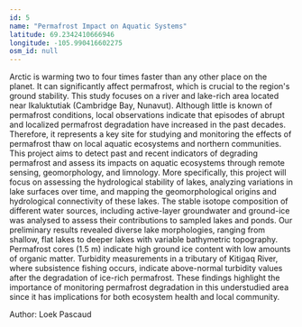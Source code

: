```yaml
---
id: 5
name: "Permafrost Impact on Aquatic Systems"
latitude: 69.2342410666946
longitude: -105.990416602275
osm_id: null
---
```


Arctic is warming two to four times faster than any other place on the planet.  It can significantly affect permafrost, which is crucial to the region's ground stability.  This study focuses on a river and lake-rich area located near Ikaluktutiak (Cambridge Bay, Nunavut).
Although little is known of permafrost conditions, local observations indicate that episodes  of abrupt and localized permafrost degradation have increased in the past decades. Therefore,  it represents a key site for studying and monitoring the effects of permafrost thaw on local  aquatic ecosystems and northern communities.
This project aims to detect past and recent indicators of degrading permafrost and assess  its impacts on aquatic ecosystems through remote sensing, geomorphology, and limnology.  More specifically, this project will focus on assessing the hydrological stability of lakes,  analyzing variations in lake surfaces over time, and mapping the geomorphological origins  and hydrological connectivity of these lakes.
The stable isotope composition of different water sources, including active-layer groundwater  and ground-ice was analysed to assess their contributions to sampled lakes and ponds. Our  preliminary results revealed diverse lake morphologies, ranging from shallow, flat lakes to  deeper lakes with variable bathymetric topography.
Permafrost cores (1.5 m) indicate high ground ice content with low amounts of organic matter.  Turbidity measurements in a tributary of Kitigaq River, where subsistence fishing occurs,  indicate above-normal turbidity values after the degradation of ice-rich permafrost. These  findings highlight the importance of monitoring permafrost degradation in this understudied  area since it has implications for both ecosystem health and local community.

Author: Loek Pascaud

